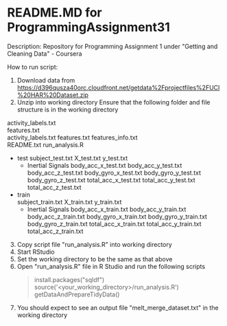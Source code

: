 README.MD for ProgrammingAssignment31
======================================
Description: Repository for Programming Assignment 1 under "Getting and Cleaning Data" - Coursera

How to run script:

1. Download data from https://d396qusza40orc.cloudfront.net/getdata%2Fprojectfiles%2FUCI%20HAR%20Dataset.zip 
2. Unzip into working directory
   Ensure that the following folder and file structure is in the working directory
  
  activity_labels.txt     
  features.txt            
  activity_labels.txt
  features.txt
  features_info.txt       
  README.txt
  run_analysis.R
  + test 
    subject_test.txt
    X_test.txt
    y_test.txt
    + Inertial Signals
      body_acc_x_test.txt
      body_acc_y_test.txt
      body_acc_z_test.txt
      body_gyro_x_test.txt
      body_gyro_y_test.txt
      body_gyro_z_test.txt
      total_acc_x_test.txt
      total_acc_y_test.txt
      total_acc_z_test.txt      
  + train  
    subject_train.txt
    X_train.txt
    y_train.txt
    + Inertial Signals
      body_acc_x_train.txt
      body_acc_y_train.txt
      body_acc_z_train.txt
      body_gyro_x_train.txt
      body_gyro_y_train.txt
      body_gyro_z_train.txt
      total_acc_x_train.txt
      total_acc_y_train.txt
      total_acc_z_train.txt

3. Copy script file "run_analysis.R" into working directory
4. Start RStudio
5. Set the working directory to be the same as that above
6. Open "run_analysis.R" file in R Studio and run the following scripts
   > install.packages("sqldf")
   > source('<your_working_directory>/run_analysis.R')
   > getDataAndPrepareTidyData()
7. You should expect to see an output file "melt_merge_dataset.txt" in the working directory




